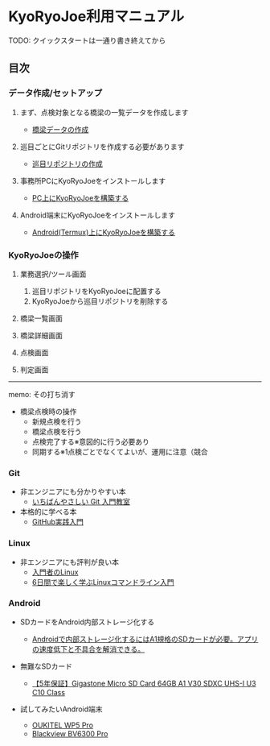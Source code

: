 KyoRyoJoe利用マニュアル
=======================

TODO: クイックスタートは一通り書き終えてから

目次
----

### データ作成/セットアップ

1. まず、点検対象となる橋梁の一覧データを作成します
   * [橋梁データの作成](manual/make_bridge_data.md)

1. 巡目ごとにGitリポジトリを作成する必要があります
   * [巡目リポジトリの作成](manual/make_junme_repository.md)

1. 事務所PCにKyoRyoJoeをインストールします
   * [PC上にKyoRyoJoeを構築する](manual/environment_pc.md)

1. Android端末にKyoRyoJoeをインストールします
   * [Android(Termux)上にKyoRyoJoeを構築する](manual/environment_android_termux.md)

### KyoRyoJoeの操作

1. 業務選択/ツール画面
   1. 巡目リポジトリをKyoRyoJoeに配置する
   1. KyoRyoJoeから巡目リポジトリを削除する

1. 橋梁一覧画面

1. 橋梁詳細画面

1. 点検画面

1. 判定画面



-----------------

memo: その打ち消す


* 橋梁点検時の操作
  * 新規点検を行う
  * 橋梁点検を行う
  * 点検完了する※意図的に行う必要あり
  * 同期する※1点検ごとでなくてよいが、運用に注意（競合

### Git

* 非エンジニアにも分かりやすい本
  * [いちばんやさしい Git 入門教室](https://www.amazon.co.jp/dp/4800712467/)
* 本格的に学べる本
  * [GitHub実践入門](https://www.amazon.co.jp/dp/477416366X/)

### Linux

* 非エンジニアにも評判が良い本
  * [入門者のLinux](https://www.amazon.co.jp/dp/4062579898)
  * [6日間で楽しく学ぶLinuxコマンドライン入門](https://www.amazon.co.jp/dp/4844396617/)

### Android

* SDカードをAndroid内部ストレージ化する
  * [Androidで内部ストレージ化するにはA1規格のSDカードが必要。アプリの速度低下と不具合を解消できる。](https://blog.onk164.net/archives/912.html)
* 無難なSDカード
  * [【5年保証】Gigastone Micro SD Card 64GB A1 V30 SDXC UHS-I U3 C10 Class](https://www.amazon.co.jp/dp/B07P9TY25X/)

* 試してみたいAndroid端末
  * [OUKITEL WP5 Pro](https://www.amazon.co.jp/dp/B082LX2ZVJ/)
  * [Blackview BV6300 Pro](https://www.amazon.co.jp/dp/B08DJ34MN5/)

